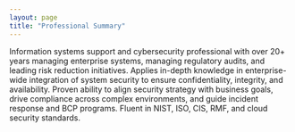 ```yaml
---
layout: page
title: "Professional Summary"
---
```


Information systems support and cybersecurity professional with over 20+ years managing enterprise systems, managing regulatory audits, and leading risk reduction initiatives. Applies in-depth knowledge in enterprise-wide integration of system security to ensure confidentiality, integrity, and availability. Proven ability to align security strategy with business goals, drive compliance across complex environments, and guide incident response and BCP programs. Fluent in NIST, ISO, CIS, RMF, and cloud security standards.
